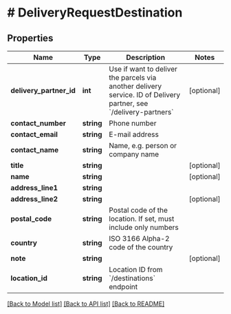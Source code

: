 # # DeliveryRequestDestination

## Properties

Name | Type | Description | Notes
------------ | ------------- | ------------- | -------------
**delivery_partner_id** | **int** | Use if want to deliver the parcels via another delivery service. ID of Delivery partner, see &#x60;/delivery-partners&#x60; | [optional]
**contact_number** | **string** | Phone number |
**contact_email** | **string** | E-mail address |
**contact_name** | **string** | Name, e.g. person or company name |
**title** | **string** |  | [optional]
**name** | **string** |  | [optional]
**address_line1** | **string** |  |
**address_line2** | **string** |  | [optional]
**postal_code** | **string** | Postal code of the location. If set, must include only numbers |
**country** | **string** | ISO 3166 Alpha-2 code of the country |
**note** | **string** |  | [optional]
**location_id** | **string** | Location ID from &#x60;/destinations&#x60; endpoint |

[[Back to Model list]](../../README.md#models) [[Back to API list]](../../README.md#endpoints) [[Back to README]](../../README.md)
